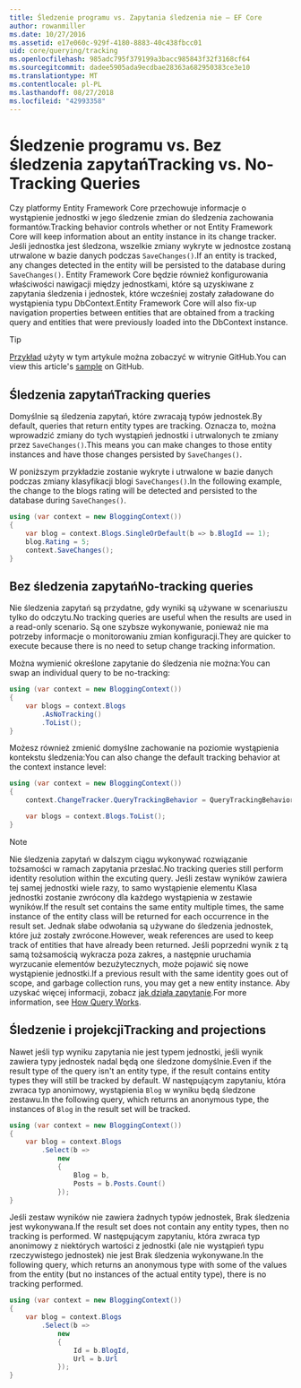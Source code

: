 ```yaml
---
title: Śledzenie programu vs. Zapytania śledzenia nie — EF Core
author: rowanmiller
ms.date: 10/27/2016
ms.assetid: e17e060c-929f-4180-8883-40c438fbcc01
uid: core/querying/tracking
ms.openlocfilehash: 985adc795f379199a3bacc985843f32f3168cf64
ms.sourcegitcommit: dadee5905ada9ecdbae28363a682950383ce3e10
ms.translationtype: MT
ms.contentlocale: pl-PL
ms.lasthandoff: 08/27/2018
ms.locfileid: "42993358"
---
```

# <a name="tracking-vs-no-tracking-queries"></a><span data-ttu-id="9df2c-102">Śledzenie programu vs. Bez śledzenia zapytań</span><span class="sxs-lookup"><span data-stu-id="9df2c-102">Tracking vs. No-Tracking Queries</span></span>

<span data-ttu-id="9df2c-103">Czy platformy Entity Framework Core przechowuje informacje o wystąpienie jednostki w jego śledzenie zmian do śledzenia zachowania formantów.</span><span class="sxs-lookup"><span data-stu-id="9df2c-103">Tracking behavior controls whether or not Entity Framework Core will keep information about an entity instance in its change tracker.</span></span> <span data-ttu-id="9df2c-104">Jeśli jednostka jest śledzona, wszelkie zmiany wykryte w jednostce zostaną utrwalone w bazie danych podczas `SaveChanges()`.</span><span class="sxs-lookup"><span data-stu-id="9df2c-104">If an entity is tracked, any changes detected in the entity will be persisted to the database during `SaveChanges()`.</span></span> <span data-ttu-id="9df2c-105">Entity Framework Core będzie również konfigurowania właściwości nawigacji między jednostkami, które są uzyskiwane z zapytania śledzenia i jednostek, które wcześniej zostały załadowane do wystąpienia typu DbContext.</span><span class="sxs-lookup"><span data-stu-id="9df2c-105">Entity Framework Core will also fix-up navigation properties between entities that are obtained from a tracking query and entities that were previously loaded into the DbContext instance.</span></span>

> [!TIP]  
> <span data-ttu-id="9df2c-106">[Przykład](https://github.com/aspnet/EntityFramework.Docs/tree/master/samples/core/Querying) użyty w tym artykule można zobaczyć w witrynie GitHub.</span><span class="sxs-lookup"><span data-stu-id="9df2c-106">You can view this article's [sample](https://github.com/aspnet/EntityFramework.Docs/tree/master/samples/core/Querying) on GitHub.</span></span>

## <a name="tracking-queries"></a><span data-ttu-id="9df2c-107">Śledzenia zapytań</span><span class="sxs-lookup"><span data-stu-id="9df2c-107">Tracking queries</span></span>

<span data-ttu-id="9df2c-108">Domyślnie są śledzenia zapytań, które zwracają typów jednostek.</span><span class="sxs-lookup"><span data-stu-id="9df2c-108">By default, queries that return entity types are tracking.</span></span> <span data-ttu-id="9df2c-109">Oznacza to, można wprowadzić zmiany do tych wystąpień jednostki i utrwalonych te zmiany przez `SaveChanges()`.</span><span class="sxs-lookup"><span data-stu-id="9df2c-109">This means you can make changes to those entity instances and have those changes persisted by `SaveChanges()`.</span></span>

<span data-ttu-id="9df2c-110">W poniższym przykładzie zostanie wykryte i utrwalone w bazie danych podczas zmiany klasyfikacji blogi `SaveChanges()`.</span><span class="sxs-lookup"><span data-stu-id="9df2c-110">In the following example, the change to the blogs rating will be detected and persisted to the database during `SaveChanges()`.</span></span>

<!-- [!code-csharp[Main](samples/core/Querying/Querying/Tracking/Sample.cs)] -->
``` csharp
using (var context = new BloggingContext())
{
    var blog = context.Blogs.SingleOrDefault(b => b.BlogId == 1);
    blog.Rating = 5;
    context.SaveChanges();
}
```

## <a name="no-tracking-queries"></a><span data-ttu-id="9df2c-111">Bez śledzenia zapytań</span><span class="sxs-lookup"><span data-stu-id="9df2c-111">No-tracking queries</span></span>

<span data-ttu-id="9df2c-112">Nie śledzenia zapytań są przydatne, gdy wyniki są używane w scenariuszu tylko do odczytu.</span><span class="sxs-lookup"><span data-stu-id="9df2c-112">No tracking queries are useful when the results are used in a read-only scenario.</span></span> <span data-ttu-id="9df2c-113">Są one szybsze wykonywanie, ponieważ nie ma potrzeby informacje o monitorowaniu zmian konfiguracji.</span><span class="sxs-lookup"><span data-stu-id="9df2c-113">They are quicker to execute because there is no need to setup change tracking information.</span></span>

<span data-ttu-id="9df2c-114">Można wymienić określone zapytanie do śledzenia nie można:</span><span class="sxs-lookup"><span data-stu-id="9df2c-114">You can swap an individual query to be no-tracking:</span></span>

<!-- [!code-csharp[Main](samples/core/Querying/Querying/Tracking/Sample.cs?highlight=4)] -->
``` csharp
using (var context = new BloggingContext())
{
    var blogs = context.Blogs
        .AsNoTracking()
        .ToList();
}
```

<span data-ttu-id="9df2c-115">Możesz również zmienić domyślne zachowanie na poziomie wystąpienia kontekstu śledzenia:</span><span class="sxs-lookup"><span data-stu-id="9df2c-115">You can also change the default tracking behavior at the context instance level:</span></span>

<!-- [!code-csharp[Main](samples/core/Querying/Querying/Tracking/Sample.cs?highlight=3)] -->
``` csharp
using (var context = new BloggingContext())
{
    context.ChangeTracker.QueryTrackingBehavior = QueryTrackingBehavior.NoTracking;

    var blogs = context.Blogs.ToList();
}
```

> [!NOTE]  
> <span data-ttu-id="9df2c-116">Nie śledzenia zapytań w dalszym ciągu wykonywać rozwiązanie tożsamości w ramach zapytania przesłać.</span><span class="sxs-lookup"><span data-stu-id="9df2c-116">No tracking queries still perform identity resolution within the excuting query.</span></span> <span data-ttu-id="9df2c-117">Jeśli zestaw wyników zawiera tej samej jednostki wiele razy, to samo wystąpienie elementu Klasa jednostki zostanie zwrócony dla każdego wystąpienia w zestawie wyników.</span><span class="sxs-lookup"><span data-stu-id="9df2c-117">If the result set contains the same entity multiple times, the same instance of the entity class will be returned for each occurrence in the result set.</span></span> <span data-ttu-id="9df2c-118">Jednak słabe odwołania są używane do śledzenia jednostek, które już zostały zwrócone.</span><span class="sxs-lookup"><span data-stu-id="9df2c-118">However, weak references are used to keep track of entities that have already been returned.</span></span> <span data-ttu-id="9df2c-119">Jeśli poprzedni wynik z tą samą tożsamością wykracza poza zakres, a następnie uruchamia wyrzucanie elementów bezużytecznych, może pojawić się nowe wystąpienie jednostki.</span><span class="sxs-lookup"><span data-stu-id="9df2c-119">If a previous result with the same identity goes out of scope, and garbage collection runs, you may get a new entity instance.</span></span> <span data-ttu-id="9df2c-120">Aby uzyskać więcej informacji, zobacz [jak działa zapytanie](overview.md).</span><span class="sxs-lookup"><span data-stu-id="9df2c-120">For more information, see [How Query Works](overview.md).</span></span>

## <a name="tracking-and-projections"></a><span data-ttu-id="9df2c-121">Śledzenie i projekcji</span><span class="sxs-lookup"><span data-stu-id="9df2c-121">Tracking and projections</span></span>

<span data-ttu-id="9df2c-122">Nawet jeśli typ wyniku zapytania nie jest typem jednostki, jeśli wynik zawiera typy jednostek nadal będą one śledzone domyślnie.</span><span class="sxs-lookup"><span data-stu-id="9df2c-122">Even if the result type of the query isn't an entity type, if the result contains entity types they will still be tracked by default.</span></span> <span data-ttu-id="9df2c-123">W następującym zapytaniu, która zwraca typ anonimowy, wystąpienia `Blog` w wyniku będą śledzone zestawu.</span><span class="sxs-lookup"><span data-stu-id="9df2c-123">In the following query, which returns an anonymous type, the instances of `Blog` in the result set will be tracked.</span></span>

<!-- [!code-csharp[Main](samples/core/Querying/Querying/Tracking/Sample.cs?highlight=7)] -->
``` csharp
using (var context = new BloggingContext())
{
    var blog = context.Blogs
        .Select(b =>
            new
            {
                Blog = b,
                Posts = b.Posts.Count()
            });
}
```

<span data-ttu-id="9df2c-124">Jeśli zestaw wyników nie zawiera żadnych typów jednostek, Brak śledzenia jest wykonywana.</span><span class="sxs-lookup"><span data-stu-id="9df2c-124">If the result set does not contain any entity types, then no tracking is performed.</span></span> <span data-ttu-id="9df2c-125">W następującym zapytaniu, która zwraca typ anonimowy z niektórych wartości z jednostki (ale nie wystąpień typu rzeczywistego jednostek) nie jest Brak śledzenia wykonywane.</span><span class="sxs-lookup"><span data-stu-id="9df2c-125">In the following query, which returns an anonymous type with some of the values from the entity (but no instances of the actual entity type), there is no tracking performed.</span></span>

<!-- [!code-csharp[Main](samples/core/Querying/Querying/Tracking/Sample.cs)] -->
``` csharp
using (var context = new BloggingContext())
{
    var blog = context.Blogs
        .Select(b =>
            new
            {
                Id = b.BlogId,
                Url = b.Url
            });
}
```
